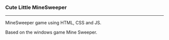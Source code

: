 ### Cute Little MineSweeper
---


MineSweeper game using HTML, CSS and JS.

Based on the windows game Mine Sweeper.
